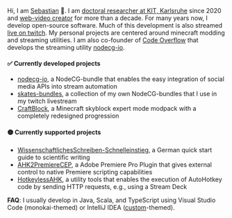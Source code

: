 Hi, I am [Sebastian](https://sebastianhahner.de) 👋.
I am [doctoral researcher at KIT, Karlsruhe](https://dsis.kastel.kit.edu/staff_sebastian_hahner.php) since 2020 and [web-video creator](https://skate702.de/) for more than a decade.
For many years now, I develop open-source software. Much of this development is also streamed [live on twitch](https://skate702.tv).
My personal projects are centered around minecraft modding and streaming utilities.
I am also co-founder of [Code Overflow](https://codeoverflow.org) that develops the streaming utility [nodecg-io](https://nodecg.io).

#### ✅ Currently developed projects
* [nodecg-io](https://github.com/codeoverflow-org/nodecg-io), a NodeCG-bundle that enables the easy integration of social media APIs into stream automation
* [skates-bundles](https://github.com/sebinside/skates-bundles), a collection of my own NodeCG-bundles that I use in my twitch livestream
* [CraftBlock](https://github.com/sebinside/CraftBlock), a Minecraft skyblock expert mode modpack with a completely redesigned progression

#### 🟡 Currently supported projects 
* [WissenschaftlichesSchreiben-Schnelleinstieg](https://github.com/sebinside/WissenschaftlichesSchreiben-Schnelleinstieg), a German quick start guide to scientific writing
* [AHK2PremiereCEP](https://github.com/sebinside/AHK2PremiereCEP), a Adobe Premiere Pro Plugin that gives external control to native Premiere scripting capabilities
* [HotkeylessAHK](https://github.com/sebinside/HotkeylessAHK), a utility tools that enables the execution of AutoHotkey code by sending HTTP requests, e.g., using a Stream Deck

**FAQ**: I usually develop in Java, Scala, and TypeScript using Visual Studio Code (monokai-themed) or IntelliJ IDEA ([custom](https://skate702.de/extra/rainbow.jar)-themed).
